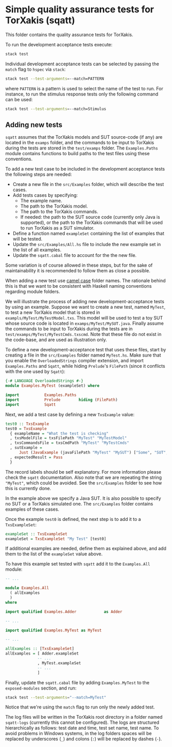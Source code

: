 # Simple quality assurance tests for TorXakis (sqatt)

This folder contains the quality assurance tests for TorXakis.

To run the development acceptance tests execute:

```sh
stack test
```

Individual development acceptance tests can be selected by passing the `match`
flag to `hspec` via `stack`:

```sh
stack test --test-arguments=--match=PATTERN
```

where `PATTERN` is a pattern is used to select the name of the test to run. For
instance, to run the stimulus response tests only the following command can be
used:

```sh
stack test --test-arguments=--match=Stimulus
```

## Adding new tests

`sqatt` assumes that the TorXakis models and SUT source-code (if any) are
located in the `examps` folder, and the commands to be input to TorXakis during
the tests are stored in the `test/examps` folder. The `Examples.Paths` module
contains functions to build paths to the test files using these conventions.

To add a new test case to be included in the development acceptance tests the
following steps are needed:

- Create a new file in the `src/Examples` folder, which will describe the
test cases.
- Add tests cases by specifying:
    - The example name.
    - The path to the TorXakis model.
    - The path to the TorXakis commands.
    - If needed: the path to the SUT source code (currently only Java is
    supported), or the path to the TorXakis commands that will be used to
    run TorXakis as a SUT simulator.
- Define a function named `exampleSet` containing the list of examples that
will be tested.
- Update the `src/Examples/All.hs` file to include the new example set in
the list of all examples.
- Update the `sqatt.cabal` file to account for the the new file.

Some variation is of course allowed in these steps, but for the sake of
maintainability it is recommended to follow them as close a possible.

When adding a new test
use [camel case](https://en.wikipedia.org/wiki/Camel_case) folder names. The
rationale behind this is that we want to be consistent with Haskell naming
conventions regarding module folders.

We will illustrate the process of adding new development-acceptance tests by
using an example. Suppose we want to create a new test, named `MyTest`, to test
a new TorXakis model that is stored in `exampls/MyTest/MyTestModel.txs`. This
model will be used to test a toy SUT whose source code is located in
`examps/MyTest/MySUT.java`. Finally assume the commands to be input to TorXakis
during the tests are in `test/examps/MyTest/MyTestCmds.txscmd`. Note that these
file do not exist in the code-base, and are used as illustration only.

To define a new development-acceptance test that uses these files, start by
creating a file in the `src/Examples` folder named `MyTest.hs`. Make sure that
you enable the `OverloadedStrings` compiler extension, and import
`Examples.Paths` and `Sqatt`, while hiding `Prelude`'s `FilePath` (since it
conflicts with the one used by `Sqatt`):

```haskell
{-# LANGUAGE OverloadedStrings #-}
module Examples.MyTest (exampleSet) where

import           Examples.Paths
import           Prelude        hiding (FilePath)
import           Sqatt
```

Next, we add a test case by defining a new `TxsExample` value:

```haskell
test0 :: TxsExample
test0 = TxsExample
  { exampleName = "What the test is checking"
  , txsModelFile = txsFilePath "MyTest" "MyTestModel"
  , txsCommandsFile = txsCmdPath "MyTest" "MyTestCmds"
  , sutExample = 
      Just (JavaExample (javaFilePath "MyTest" "MySUT") ["Some", "SUT", "Args"])
  , expectedResult = Pass
  }

```

The record labels should be self explanatory. For more information please check
the `sqatt` documentation. Also note that we are repeating the string `"MyTest"`,
which could be avoided. See the `src/Examples` folder to see how this is currently
done.

In the example above we specify a Java SUT. It is also possible to specify no
SUT or a TorXakis simulated one. The `src/Examples` folder contains examples of
these cases.

Once the example `test0` is defined, the next step is to add it to a
`TxsExampleSet`:

```haskell
exampleSet :: TxsExampleSet
exampleSet = TxsExampleSet "My Test" [test0]
```

If additional examples are needed, define them as explained above, and add them
to the list of the `exampleSet` value above.

To have this example set tested with `sqatt` add it to the `Examples.All`
module:

```haskell
-- ...

module Examples.All
  ( allExamples
  )
where

import qualified Examples.Adder            as Adder

-- ...

import qualified Examples.MyTest as MyTest

-- ...

allExamples :: [TxsExampleSet]
allExamples = [ Adder.exampleSet
              -- ...
              , MyTest.exampleSet
              -- ...
              ]
```

Finally, update the `sqatt.cabal` file by adding `Examples.MyTest` to the
`exposed-modules` section, and run:

```sh
stack test --test-arguments="--match=MyTest"
```

Notice that we're using the `match` flag to run only the newly added test.

The log files will be written in the TorXakis root directory in a folder named
`sqatt-logs` (currently this cannot be configured). The logs are structured
hierarchically as follows: test date and time, test set name, test name. To
avoid problems in Windows systems, in the log folders spaces will be replaced
by underscores (`_`) and colons (`:`) will be replaced by dashes (`-`).
